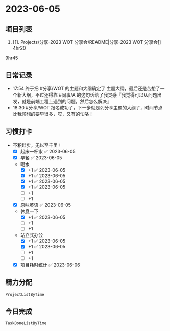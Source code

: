 # 2023-06-05

## 项目列表
1. [[1. Projects/分享-2023 WOT 分享会/README|分享-2023 WOT 分享会]] 4hr20

9hr45

## 日常记录
- 17:54 终于把 #分享/WOT 的主题和大纲确定了 主题大纲，最后还是苦想了一个新大纲，不过还得靠 #同事/A 的这句话给了我灵感『我觉得可以从问题出发，就是前端工程上遇到的问题，然后怎么解决』
- 18:30 #分享/WOT 报名成功了，下一步就是列分享主题的大纲了，时间节点比我预想的要早很多，哎，又有的忙咯！

## 习惯打卡
- 不积跬步，无以至千里！
	- [x] 起床一杯水 ✅ 2023-06-05
	- [x] 早餐 ✅ 2023-06-05
	-  喝水
		- [x] +1 ✅ 2023-06-05
		- [x] +1 ✅ 2023-06-05
		- [x] +1 ✅ 2023-06-05
		- [x] +1 ✅ 2023-06-05
		- [ ] +1
		- [ ] +1
	- [x] 原味英语 ✅ 2023-06-05
	- 休息一下
		- [x] +1 ✅ 2023-06-05
		- [ ] +1
		- [ ] +1
	- 站立式办公
		- [x] +1 ✅ 2023-06-05
		- [x] +1 ✅ 2023-06-05
		- [ ] +1
		- [ ] +1
	- [x] 项目耗时统计 ✅ 2023-06-06
		
## 精力分配
```periodic-para
ProjectListByTime
```

## 今日完成
```periodic-para
TaskDoneListByTime
```
